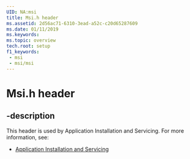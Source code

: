 ```yaml
---
UID: NA:msi
title: Msi.h header
ms.assetid: 2d56ac71-6310-3ead-a52c-c20d65287609
ms.date: 01/11/2019
ms.keywords: 
ms.topic: overview
tech.root: setup
f1_keywords:
 - msi
 - msi/msi
---
```


# Msi.h header


## -description

This header is used by Application Installation and Servicing. For more information, see:

- [Application Installation and Servicing](../_setup/index.md)

